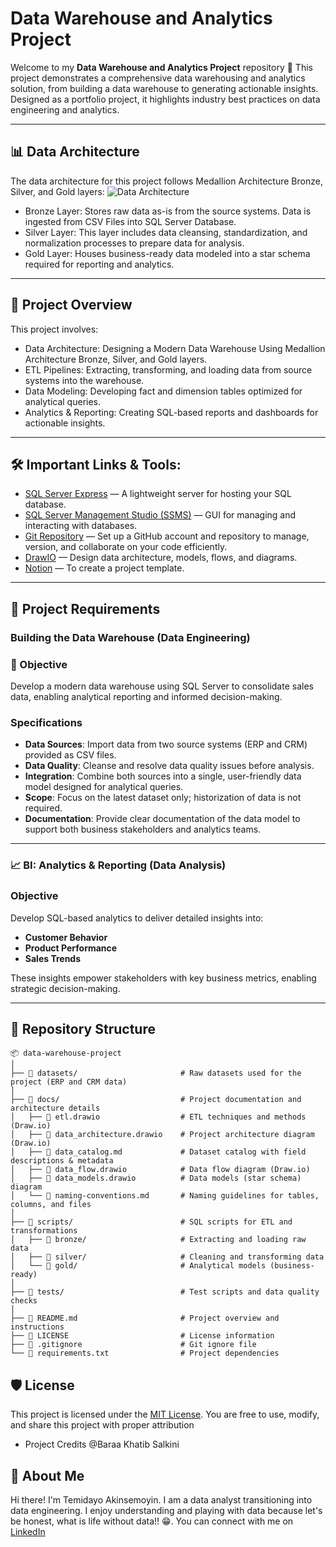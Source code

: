 # Data Warehouse and Analytics Project

Welcome to my **Data Warehouse and Analytics Project** repository 🚀
This project demonstrates a comprehensive data warehousing and analytics solution, from building a data warehouse to generating actionable insights. Designed as a portfolio project, it highlights industry best practices on data engineering and analytics.

---
## 📊 Data Architecture

The data architecture for this project follows Medallion Architecture Bronze, Silver, and Gold layers:
![Data Architecture](https://drive.google.com/uc?export=view&id=181ztGC1tdmSxFpqjZdogCrAf9AZYMGAo)

- Bronze Layer: Stores raw data as-is from the source systems. Data is ingested from CSV Files into SQL Server Database.
- Silver Layer: This layer includes data cleansing, standardization, and normalization processes to prepare data for analysis.
- Gold Layer: Houses business-ready data modeled into a star schema required for reporting and analytics.

---

## 📖 Project Overview
This project involves:

- Data Architecture: Designing a Modern Data Warehouse Using Medallion Architecture Bronze, Silver, and Gold layers.
- ETL Pipelines: Extracting, transforming, and loading data from source systems into the warehouse.
- Data Modeling: Developing fact and dimension tables optimized for analytical queries.
- Analytics & Reporting: Creating SQL-based reports and dashboards for actionable insights.

---

## 🛠️ Important Links & Tools:

- [SQL Server Express](https://www.microsoft.com/en-us/sql-server/sql-server-downloads) — A lightweight server for hosting your SQL database.  
- [SQL Server Management Studio (SSMS)](https://learn.microsoft.com/en-us/ssms/install/install) — GUI for managing and interacting with databases.  
- [Git Repository](https://github.com/) — Set up a GitHub account and repository to manage, version, and collaborate on your code efficiently.  
- [DrawIO](https://www.drawio.com/) — Design data architecture, models, flows, and diagrams.  
- [Notion](https://www.notion.com/) — To create a project template.  


---

## 🚀 Project Requirements

### Building the Data Warehouse (Data Engineering)


### 📌 Objective
Develop a modern data warehouse using SQL Server to consolidate sales data, enabling analytical reporting and informed decision-making.

### Specifications
- **Data Sources**: Import data from two source systems (ERP and CRM) provided as CSV files.
- **Data Quality**: Cleanse and resolve data quality issues before analysis.
- **Integration**: Combine both sources into a single, user-friendly data model designed for analytical queries.
- **Scope**: Focus on the latest dataset only; historization of data is not required.
- **Documentation**: Provide clear documentation of the data model to support both business stakeholders and analytics teams.

---

### 📈 BI: Analytics & Reporting (Data Analysis)

### Objective
Develop SQL-based analytics to deliver detailed insights into:
- **Customer Behavior**
- **Product Performance**
- **Sales Trends**
  
These insights empower stakeholders with key business metrics, enabling strategic decision-making.

---

## 📂 Repository Structure

```text
📦 data-warehouse-project
│
├── 📂 datasets/                       # Raw datasets used for the project (ERP and CRM data)
│
├── 📂 docs/                           # Project documentation and architecture details
│   ├── 📄 etl.drawio                  # ETL techniques and methods (Draw.io)
│   ├── 📄 data_architecture.drawio    # Project architecture diagram (Draw.io)
│   ├── 📜 data_catalog.md             # Dataset catalog with field descriptions & metadata
│   ├── 📄 data_flow.drawio            # Data flow diagram (Draw.io)
│   ├── 📄 data_models.drawio          # Data models (star schema) diagram
│   └── 📜 naming-conventions.md       # Naming guidelines for tables, columns, and files
│
├── 📂 scripts/                        # SQL scripts for ETL and transformations
│   ├── 📂 bronze/                     # Extracting and loading raw data
│   ├── 📂 silver/                     # Cleaning and transforming data
│   └── 📂 gold/                       # Analytical models (business-ready)
│
├── 📂 tests/                          # Test scripts and data quality checks
│
├── 📜 README.md                       # Project overview and instructions
├── 📜 LICENSE                         # License information
├── 📜 .gitignore                      # Git ignore file
└── 📜 requirements.txt                # Project dependencies
```


## 🛡️ License
This project is licensed under the [MIT License](LICENSE). You are free to use, modify, and share this project with proper attribution
- Project Credits @Baraa Khatib Salkini

## 🌟 About Me
Hi there! I'm Temidayo Akinsemoyin. I am a data analyst transitioning into data engineering. I enjoy understanding and playing with data because let's be honest, what is life without data!! 😁.  You can connect with me on [LinkedIn](linkedin.com/in/temi-akins/) 
